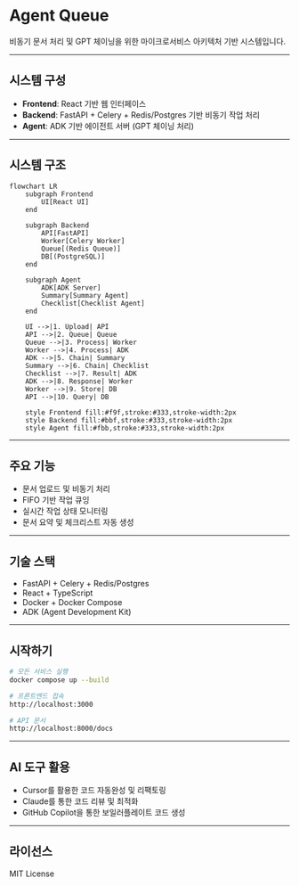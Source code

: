 # Agent Queue

비동기 문서 처리 및 GPT 체이닝을 위한 마이크로서비스 아키텍처 기반 시스템입니다.

---

## 시스템 구성

- **Frontend**: React 기반 웹 인터페이스
- **Backend**: FastAPI + Celery + Redis/Postgres 기반 비동기 작업 처리
- **Agent**: ADK 기반 에이전트 서버 (GPT 체이닝 처리)

---

## 시스템 구조

```mermaid
flowchart LR
    subgraph Frontend
        UI[React UI]
    end

    subgraph Backend
        API[FastAPI]
        Worker[Celery Worker]
        Queue[(Redis Queue)]
        DB[(PostgreSQL)]
    end

    subgraph Agent
        ADK[ADK Server]
        Summary[Summary Agent]
        Checklist[Checklist Agent]
    end

    UI -->|1. Upload| API
    API -->|2. Queue| Queue
    Queue -->|3. Process| Worker
    Worker -->|4. Process| ADK
    ADK -->|5. Chain| Summary
    Summary -->|6. Chain| Checklist
    Checklist -->|7. Result| ADK
    ADK -->|8. Response| Worker
    Worker -->|9. Store| DB
    API -->|10. Query| DB

    style Frontend fill:#f9f,stroke:#333,stroke-width:2px
    style Backend fill:#bbf,stroke:#333,stroke-width:2px
    style Agent fill:#fbb,stroke:#333,stroke-width:2px
```

---

## 주요 기능

- 문서 업로드 및 비동기 처리
- FIFO 기반 작업 큐잉
- 실시간 작업 상태 모니터링
- 문서 요약 및 체크리스트 자동 생성

---

## 기술 스택

- FastAPI + Celery + Redis/Postgres
- React + TypeScript
- Docker + Docker Compose
- ADK (Agent Development Kit)

---

## 시작하기

```bash
# 모든 서비스 실행
docker compose up --build

# 프론트엔드 접속
http://localhost:3000

# API 문서
http://localhost:8000/docs
```

---

## AI 도구 활용

- Cursor를 활용한 코드 자동완성 및 리팩토링
- Claude를 통한 코드 리뷰 및 최적화
- GitHub Copilot을 통한 보일러플레이트 코드 생성

---

## 라이선스

MIT License
